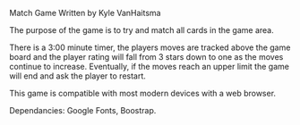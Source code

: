 Match Game
Written by Kyle VanHaitsma

The purpose of the game is to try and match all cards in the game area. 

There is a 3:00 minute timer, the players moves are tracked above the game board and the player
rating will fall from 3 stars down to one as the moves continue to increase. Eventually, if the 
moves reach an upper limit the game will end and ask the player to restart. 

This game is compatible with most modern devices with a web browser. 

Dependancies:
Google Fonts, Boostrap.



